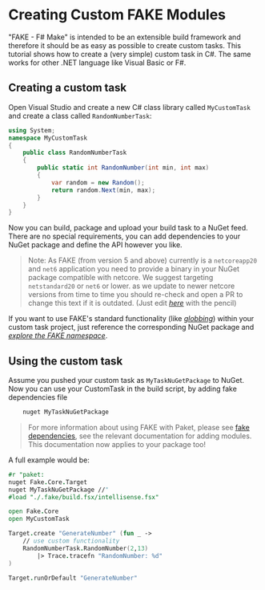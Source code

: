 # Creating Custom FAKE Modules

"FAKE - F# Make" is intended to be an extensible build framework and therefore it should be as easy as possible to create custom tasks. 
This tutorial shows how to create a (very simple) custom task in C#. The same works for other .NET language like Visual Basic or F#.

## Creating a custom task

Open Visual Studio and create a new C# class library called `MyCustomTask` and create a class called `RandomNumberTask`:

```csharp
using System;
namespace MyCustomTask
{
    public class RandomNumberTask
    {
        public static int RandomNumber(int min, int max)
        {
            var random = new Random();
            return random.Next(min, max);
        }
    }
}
```

Now you can build, package and upload your build task to a NuGet feed.
There are no special requirements, you can add dependencies to your NuGet package and define the API however you like.

> Note: As FAKE (from version 5 and above) currently is a `netcoreapp20` and `net6` application you need to provide a binary 
> in your NuGet package compatible with netcore. We suggest targeting `netstandard20` or `net6` or lower.
> as we update to newer netcore versions from time to time you should re-check and open a PR to change this text if it is outdated. 
> (Just edit [*here*](https://github.com/fsharp/FAKE/blob/master/docs/guide/fake-custom-modules.md) with the pencil)

If you want to use FAKE's standard functionality (like [*globbing*](http://en.wikipedia.org/wiki/Glob_(programming))) within your 
custom task project, just reference the corresponding NuGet package and [*explore the FAKE namespace*](/reference/index.html).

## Using the custom task

Assume you pushed your custom task as `MyTaskNuGetPackage` to NuGet.
Now you can use your CustomTask in the build script, by adding fake dependencies file

```fsharp
    nuget MyTaskNuGetPackage
```

> For more information about using FAKE with Paket, please see [<ins>fake dependencies</ins>](/guide/fake-modules.html), 
> see the relevant documentation for adding modules. This documentation now applies to your package too!

A full example would be:

```fsharp
#r "paket:
nuget Fake.Core.Target
nuget MyTaskNuGetPackage //"
#load "./.fake/build.fsx/intellisense.fsx"

open Fake.Core
open MyCustomTask

Target.create "GenerateNumber" (fun _ ->
    // use custom functionality
    RandomNumberTask.RandomNumber(2,13)
        |> Trace.tracefn "RandomNumber: %d"
)

Target.runOrDefault "GenerateNumber"
```
